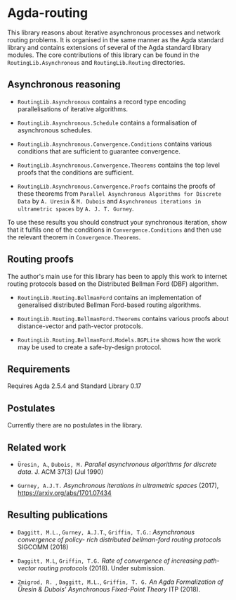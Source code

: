 # Agda-routing

This library reasons about iterative asynchronous processes and network routing problems.
It is organised in the same manner as the Agda standard library and contains extensions of
several of the Agda standard library modules. The core contributions of this library
can be found in the `RoutingLib.Asynchronous` and `RoutingLib.Routing` directories.

## Asynchronous reasoning

* `RoutingLib.Asynchronous` contains a record type encoding parallelisations of iterative algorithms.

* `RoutingLib.Asynchronous.Schedule` contains a formalisation of asynchronous schedules.

* `RoutingLib.Asynchronous.Convergence.Conditions` contains various conditions that are sufficient
  to guarantee convergence.

* `RoutingLib.Asynchronous.Convergence.Theorems` contains the top level proofs that the conditions
  are sufficient.

* `RoutingLib.Asynchronous.Convergence.Proofs` contains the proofs of these theorems from
  `Parallel Asynchronous Algorithms for Discrete Data` by `A. Uresin` & `M. Dubois` and
  `Asynchronous iterations in ultrametric spaces` by `A. J. T. Gurney`.

To use these results you should construct your synchronous iteration, show that it fulfils one of the
conditions in `Convergence.Conditions` and then use the relevant theorem in `Convergence.Theorems`.

## Routing proofs

The author's main use for this library has been to apply this work to internet routing protocols based
on the Distributed Bellman Ford (DBF) algorithm.

* `RoutingLib.Routing.BellmanFord` contains an implementation of generalised distributed Bellman Ford-based routing algorithms.

* `RoutingLib.Routing.BellmanFord.Theorems` contains various proofs about distance-vector and path-vector protocols.

* `RoutingLib.Routing.BellmanFord.Models.BGPLite` shows how the work may be used to create a safe-by-design protocol.

## Requirements

Requires Agda 2.5.4 and Standard Library 0.17

## Postulates

Currently there are no postulates in the library.

## Related work

* `Üresin, A`., `Dubois, M.` _Parallel asynchronous algorithms for discrete data_. J. ACM
37(3) (Jul 1990)

* `Gurney, A.J.T.` _Asynchronous iterations in ultrametric spaces_ (2017),
https://arxiv.org/abs/1701.07434

## Resulting publications

* `Daggitt, M.L.`, `Gurney, A.J.T`., `Griffin, T.G.`: _Asynchronous convergence of policy-
rich distributed bellman-ford routing protocols_ SIGCOMM (2018)

* `Daggitt, M.L`, `Griffin, T.G.` _Rate of convergence
of increasing path-vector routing protocols_ (2018). Under submission.

* `Zmigrod, R. `, `Daggitt, M.L.`, `Griffin, T. G.` _An
Agda Formalization of Üresin & Dubois’ Asynchronous Fixed-Point
Theory_ ITP (2018).
